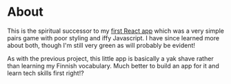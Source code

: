 # About

This is the spiritual successor to my [first React app](https://github.com/KieraninTehdas/pairs) which was a very simple pairs game with poor styling and iffy Javascript. I have since learned more about both, though I'm still very green as will probably be evident!

As with the previous project, this little app is basically a yak shave rather than learning my Finnish vocabulary. Much better to build an app for it and learn tech skills first right!?

